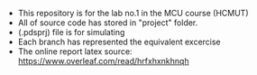 - This repository is for the lab no.1 in the MCU course (HCMUT)
- All of source code has stored in "project" folder. 
- (.pdsprj) file is for simulating
- Each branch has represented the equivalent excercise
- The online report latex source: https://www.overleaf.com/read/hrfxhxnkhnqh
